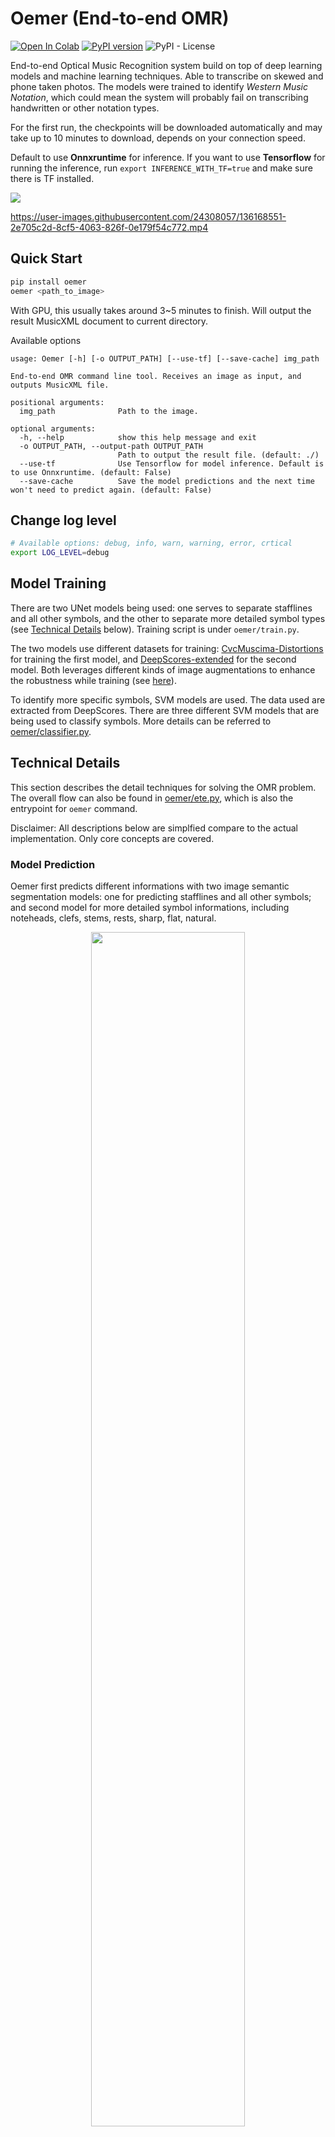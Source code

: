# Oemer (End-to-end OMR)

[![Open In Colab](https://colab.research.google.com/assets/colab-badge.svg)](https://colab.research.google.com/github/BreezeWhite/oemer/blob/main/colab.ipynb)
[![PyPI version](https://badge.fury.io/py/oemer.svg)](https://badge.fury.io/py/oemer)
![PyPI - License](https://img.shields.io/pypi/l/oemer)

End-to-end Optical Music Recognition system build on top of deep learning models and machine learning techniques.
Able to transcribe on skewed and phone taken photos. The models were trained to identify *Western Music Notation*, which could mean the system
will probably fail on transcribing handwritten or other notation types.

For the first run, the checkpoints will be downloaded automatically and may take up to 10 minutes to download, depends on your connection speed.

Default to use **Onnxruntime** for inference. If you want to use **Tensorflow** for running the inference,
run `export INFERENCE_WITH_TF=true` and make sure there is TF installed.

![](figures/tabi_mix.jpg)

https://user-images.githubusercontent.com/24308057/136168551-2e705c2d-8cf5-4063-826f-0e179f54c772.mp4


## Quick Start
``` bash
pip install oemer
oemer <path_to_image>
```
With GPU, this usually takes around 3~5 minutes to finish. Will output the result MusicXML document to current directory.

Available options
```
usage: Oemer [-h] [-o OUTPUT_PATH] [--use-tf] [--save-cache] img_path

End-to-end OMR command line tool. Receives an image as input, and outputs MusicXML file.

positional arguments:
  img_path              Path to the image.

optional arguments:
  -h, --help            show this help message and exit
  -o OUTPUT_PATH, --output-path OUTPUT_PATH
                        Path to output the result file. (default: ./)
  --use-tf              Use Tensorflow for model inference. Default is to use Onnxruntime. (default: False)
  --save-cache          Save the model predictions and the next time won't need to predict again. (default: False)
```

## Change log level
``` bash
# Available options: debug, info, warn, warning, error, crtical
export LOG_LEVEL=debug
```

## Model Training

There are two UNet models being used: one serves to separate stafflines and all other symbols, and the other to separate more detailed symbol types (see [Technical Details](#technical-details) below). Training script is under `oemer/train.py`.

The two models use different datasets for training: [CvcMuscima-Distortions](http://www.cvc.uab.es/cvcmuscima/index_database.html) for training the first model, and [DeepScores-extended](https://tuggeluk.github.io/downloads/) for the second model. Both leverages different kinds of image augmentations to enhance the robustness while training (see [here](https://github.com/BreezeWhite/oemer/blob/main/oemer/train.py#L50-L108)).

To identify more specific symbols, SVM models are used. The data used are extracted from DeepScores. There are three different SVM models that are being used to classify symbols. More details can be referred to [oemer/classifier.py](https://github.com/BreezeWhite/oemer/blob/main/oemer/classifier.py).


## Technical Details

This section describes the detail techniques for solving the OMR problem. The overall flow can also be found in [oemer/ete.py](https://github.com/meteo-team/oemer/blob/main/oemer/ete.py), which is also the entrypoint for `oemer` command.

Disclaimer: All descriptions below are simplfied compare to the actual implementation. Only core concepts are covered.

### Model Prediction
Oemer first predicts different informations with two image semantic segmentation models: one for
predicting stafflines and all other symbols; and second model for more detailed symbol informations,
including noteheads, clefs, stems, rests, sharp, flat, natural.


<p align='center'>
    <img width="70%" src="figures/tabi_model1.jpg">
    <p align='center'>Model one for predicting stafflines (red) and all other symbols (blue).</p>
</p>
<p align='center'>
    <img width="70%" src="figures/tabi_model2.jpg">
    <p align='center'>Model two for predicting noteheads (green), clefs/sharp/flat/natural (pink), and stems/rests (blue).</p>
</p>

### Dewarping

Before proceed to recognizing the symbols, one may need to deskew the photo first since 
the later process assumes the stafflines are all horizontally aligned and the position 
of noteheads, rests and all other things are all depends on this assumption.

For the dewarping, there can be summarized to six steps as shown in the below figure.

<p align='center'>
    <img width="100%" src="figures/dewarp_steps.png">
    <p align='center'>Steps to dewarp the curved image.</p>
</p>


The dewarping map will be apply to all the predicted informations by the two models.

### Staffline Extraction

After dewarping, stafflines will be parsed. This step plays the most important role,
as this is the foundation to all the later steps. Ths most important information is 
`unit_size`, which is the interval between stafflines. It's obvious that all the sizes,
distance-related information in a music score all relate to the interval, or gap, of stafflines.

The stafflines are processed part-by-part horizontally, as shown below:

<p align='center'>
    <img width="50%" src="figures/staffs.jpg">
</p>

For each part, the algorithm finds the lines by accumulating positive pixels by rows.
After summarizing the counts for each row, we get the following statistics:

<p align='center'>
    <img width="50%" src="figures/staffline_peaks.png">
</p>

The algorithm then picks all the peaks and applies additional rules to filter out false positive peaks.
The final picked true positive peaks (stafflines) are marked with red dots.

Another important information is **tracks** and **groups**. For a conventional piano score, there are
two tracks, for left and right hand, respectively, and forms a group. For this information,
the algorithm *foresees* the symbols predictions and parse the barlines to infer possible
track numbers.

After extraction, the informations are stored into list of `Staff` instances. Example 
`Staff` instance representation is as follow:

``` bash
# Example instance of oemer.staffline_extraction.Staff
Staff(
    Lines: 5  # Contains 5 stafflines.
    Center: 1835.3095048449181  # Y-center of this block of staff.
    Upper bound: 1806  # Upper bound of this block of staff (originated from left-top corner).
    Lower bound: 1865  # Lower bound of this block of staff (originated from left-top corner).
    Unit size: 14.282656749749265  # Average interval of stafflines.
    Track: 1  # For two-handed piano score, there are two tracks.
    Group: 3  # For two-handed piano score, two tracks are grouped into one.
    Is interpolation: False  # Is this block of staff information interpolated.
    Slope: -0.0005315575840202954  # Estimated slope
)
```

### Notehead Extraction

The next step is to extract noteheads, which is the second important information to be parsed.

Steps to extract noteheads are breifly illustrated in the following figure:

<p align='center'>
    <img width="100%" src="figures/notehead.png">
</p>


One of the output channel of the second model predicts the noteheads map, as can be seen in the
top-middle image. The algorithm then pre-process it with morphing to refine the information.
Worth noticing here is that we force the model to predict 'hollow' notes to be solid noteheads,
which thus the information won't be eliminated by the morphing.

Next, the algorithm detects the bounding boxes of each noteheads. Since the noteheads could
overlap with each other, the initial detection could thus contain more than one noteheads. 
To deal with such situation, the algorithm integrate the information `unit_size` to approximate
how many noteheads are actually there, in both horizontal and vertical direction. The result
is shown in the bottom-left figure.

As we force the model to predict both half and whole notes to be solid noteheads, we need to
setup rules to decide whether they are actually half or whole notes. This could be done by
simply compare the region coverage rate between the prediction and the original image.
The result is shown in the bottom-middle figure.

Finally, the last thing to be parsed is the position of noteheads on stafflines. The origin
starts from the bottom line space with (D4 for treble clef, and F3 for bass clef) index 0.
There could be negative numbers as well. In this step, noteheads are also being assigned with
track and group number, indicating which stave they belong to. The bottom-right figure shows
the result.


``` bash
# Example instance of oemer.notehead_extraction.NoteHead
Notehead 12 (  # The number refers to note ID
    Points: 123  # Number of pixels for this notehead.
    Bounding box: [649 402 669 419]
    Stem up: None  # Direction of the stem, will be infered in later steps.
    Track: 1
    Group: 0
    Pitch: None  # Actual pitch in MIDI number, will be infered in later steps.
    Dot: False  # Whether there is dot for this note.
    Label: NoteType.HALF_OR_WHOLE  # Initial guess of the rhythm type.
    Staff line pos: 4  # Position on stafflines. Counting from D4 for treble clef.
    Is valid: True  # Flag for marking if the note is valid.
    Note group ID: None  # Note group ID this note belong to. Will be infered in later steps.
    Sharp/Flat/Natural: None  # Accidental type of this note. Will be infered in later steps.
)

```

### Note Group Extraction

This step groups individual noteheads into chords that should be played at the same time.

A quick snippet of the final result is shown below:

<p align='center'>
    <img width="80%" src="figures/note_group.png">
</p>

The first step is to group the noteheads according mainly to their distance vertically, and then
the overlapping and a small-allowed distance horizontally.

After the initial grouping, the next is to parse the stem direction and further use this
information to refine the grouping results. Since there could be noteheads that are vertically
very close, but have different directions of stems. This indicates that there are two
different melody lines happening at the same time. This is specifically being considered
in `oemer` and taken care of over all the system.

``` bash
# Example instance of oemer.note_group_extraction.NoteGroup
Note Group No. 0 / Group: 0 / Track: 0 :(
    Note count: 1
    Stem up: True
    Has stem: True
)
```

### Symbol Extraction

After noteheads being extracted, there remains other important musical annotations need
to be parsed, such as keys, accidentals, clefs, and rests.
As mentioned before, the second model predicts different pairs of symbols in the same channel
for the ease of training. Additional separation of the information is thus required.

#### Clefs & SFN
For the clefs/sfn (short for sharp, flat, natural) pair, the initial intention for grouping
them together, is that it's easier to distinguish the difference through their size and
the region coverage rate (tp_pixels / bounding_box_size). This is exactly what the
algorithm being implemented to recognize them. After the clef/sfn classification,
Further recognition leverages SVM models to classify them into the correct symbol
types (e.g. gclef, sharp, flat).

<p align='center'>
    <img width="80%" src="figures/clefs_sfns.png">
</p>

``` bash
# Example instance of oemer.symbol_extraction.Clef
Clef: F_CLEF / Track: 1 / Group: 1

# Example instance of oemer.symbol_extraction.Sfn
SFN: NATURAL / Note ID: 186 / Is key: False / Track: 0 / Group: 0
```

#### Barlines

Extracts barlines using both models' output. The algorithm first uses the second model's prediction,
the channel contains rests and 'stems' (which should be 'straight lines' actually). Since the
previous step while extracting note groups has already used the 'stem' information, so the rest
part of unused 'stems' should be barlines. However, due to some bugs of the training dataset,
the model always predicts barlines, that should be longer than stems, into the same length of
stems. It is thus the algorithm needs the first model's output to extract the 'actual' barlines
with real lengths. By overlapping the two different information, the algorithm can easily filter out
most of non-barline objects in the prediction map. Further extraction applies additional rules to
estimate barlines. The result can be seen as follow:

<p align='center'>
    <img width="80%" src="figures/barlines.png">
</p>

And the representation of a barline instance:
``` bash
# Example instance of oemer.symbol_extraction.Barline
Barline / Group: 3
```

There is no track information of barline since one barline is supposed to 
occupy multiple tracks.

#### Rests

Having used all the 'stems' information in the output channel during the last few
steps, the rest symbols should be 'rests'. List of rules are also applied to
filter the symbols. The recognition of the rest types are done by using trained SVM model.
As a result, above process outputs the following result:

<p align='center'>
    <img width="80%" src="figures/rests.png">
</p>

Representation of the rest instance:
``` bash
# Example instance of oemer.symbol_extraction.Rest
Rest: EIGHTH / Has dot: None / Track: 1 / Group: 1
```


### Rhythm Extraction

This is probably the most time consuming part except for the model inference.
There are two things that effect the rhythm: dot and beams/flags. The later two (beams, flags)
are considered the same thing in the extraction. In this step, model one's prediction
is used, including both channels (stafflines, symbols). This process updates attributes
in-place.

The algorithm first parse the information of dot for each note. The symbols map is first
subtracted by other prediction maps (e.g. stems, noteheads, clefs, etc.), and then use
the remaining part for scanning the dots. Since the region of a dot is small, the algorithm
morphs the map first. After amplifying the dot information, the algorithm scans a small region
nearby every detected noteheads, calculate the ratio of positive samples to the region, and
determine whether there is a dot by a given certain threshold.

<p align='center'>
    <img width="80%" src="figures/dots.png">
</p>

Here comes the most difficult and critical part amongst all steps, since rhythm hugely
influence the listening experience.
Few steps are included to extract beams/flags:
- Initial parsing
- Check overlapping with noteheads and stems
- Correlate beams/flags to note groups
- Assign rhythm types to note groups and **update the note grouping** when neccessary.

Brief summary of these steps are illustrated as below:

<p align='center'>
    <img width="80%" src="figures/rhythm.png">
</p>

The first step is, as mentioned before, to distill beams/flags from all the symbols predicted
by model one. By subtracting with the second model's output, and apply some simple filtering rules,
we get the top-left figure.

Next, the algorithm picks the regions that overlap with known noteheads and stems. We also
get an initial relation between note groups and beams/flags. Both information are kept for
later usage. As a result, the algorithm generates the top-right figure.

The third step is to refine the relation between note groups and beams. Since 
there could be stem of one note group that doesn't overlap with the beam above/below it, and
thus not being included in the same bounding box.  Here, bounding box includes both note group and
beams/flags. This can be adjusted by further scans the region under the bounding box, check
if there contains unknown note groups, and update the relation. Figure is shown in bottom-left.

Finally, the algorithm has all neccessary information to conclude the rhythm types for
each note group now. The algorithm scans a small region for counting how many beams/flags there are.
The region is bounded by the center of the x-axis of the note group, with extention to both left and
right side; the y-axis by the bounding box and the boundary of the note in the note group that
closest to the beams (depending on the direction of the stem). Figure on the bottom-right shows
the region of bounding boxes (green), the scanning range (blue), and the final number of beams/flags
detected by the algorithm. Numeber of rules are also applied to refine the counting result.

In the last step, there is another important mission is to **update the note grouping**, which
means further check the legitmacy of each note group, and separate them into upper and lower
part if neccessary. Since `oemer` takes multi-melody line into consideration, it is not
possible until we collect all the fundamental information to finally determine there is indeed multiple
melody lines in the note group. That is why in the last step here, the algorithm
checks the grouping again.

### Build MusicXML

The process of building MusicXML document follows the **event-based** (objective used in `oemer`
is 'action') mechanism, which essentially means there are different event types, and each
has their own attributes and differently behaviors when being triggered.
The process goes to construct a sequence of events first, and trigger them one-by-one later.
This eventually yields a series of XML strings. A global context is shared across each events,
which plays a key role for holding the music context while decoding.

A brief summary of steps are listed:

1. Sort symbols first by groups, then x-axis position.
2. Initialize the first measure with clef and key information.
3. Determine the alignment between notes/rests in different tracks.
4. Adjust the rhythm of notes/rests or adding rests to make sure the aligned symbols are at the same beat position.
5. Decode the sequence and generate the MusicXML document.

#### Sort

Sort all the instances previously generated by their groups and x-axis, then cluster them into measures.
It's obvious this step is to mitigate how human interpret a music sheet. The status of accidentals are
reset for each measure, rhythm types, chord prgression, etc.


#### Initialize

The initial state of clef type for each track and the key type.
This step includes an important algorithm: key finding. The algorithm can be split down into few steps:

1. Decide if the current measure contains key.

    Check the first few occurance of symbols that are instance of `Sfn`. If there isn't any, return key
    type of C-major.
    If yes, then go to the next step.

2. Define the scan range.

    If the current measure is at the beginning of that row (track), then the first *track_nums* of symbols
    types should be `Clef`, then comes the key.
    Then the end of the scanning, since there are at most 6 sharps/flats of the key (ignoring some special
    cases that the key changes after the double barlines, which may contain naturals), this offset plus
    4 as the tolerance are added to the beginning index.

3. Count occurance

    Count number of occurance of predicted `Sfn` types. Store this information for later process.

4. Check the validity

    Checks if all tracks have the same label (i.e. all flats, all sharps).
    If not, count the most occurance of `Sfn` types. Use this as the label type (i.e. sharp or flat).
    There are more advanced rules being applied in this process. Please check the source code for
    the details.

5. Return key type

    Count the occurance of `Sfn` instances, use the sharp/flat information, and combine the two
    to determine the final key type.


#### Symbol Alignment

Determine the alignment between different parts of notes. Notes being classfied to the same position are considered in the same beat. In other words, notes within the same beat should have the same accumulated beats beforehand across parts. We thus can further use this assumption to adjust the rhythm type of the previous notes.


#### Beat Adjustment

Below shows a graph of alignment results. The number means the minimum detected beat length of the track in that beat position. The commented numbers after each row (beat position) are accumulated length difference.

``` python
# Min durations of each position of the measure

#  Tracks   Accum. Diff.
#  T1  T2
[[ 8., 24.],  # 16
 [ 8.,  0.],  # 8
 [ 8.,  0.],  # 0
 [ 0., 24.],  # 24 <- need to insert an eighth rest to balance the rhythm
 [ 8.,  0.],  # 16                    ↑
 [ 8.,  0.],  # 8                     │ find that
 [ 4.,  4.]]  # 0  <- checkpoint No.2 ┘
```

Checkpoints occur at the row which both have number (meaning both tracks have notes). In the given example, the checkpoints will occur at row 1 and 7. Also, there be a 'mark' to indicate the rhythm in that beat position should be adjusted. The mark will point to where both tracks have number, or the next row after the accumulated difference becomes zero. In above case, the mark will point to row 1, then row 4, then row 7.

At the checkpoint (both have notes), the accumulated difference should be zero. This can be inferred easily from our assumption described in the first paragraph. If the difference is not zero, then the makred position by the 'mark' should adjust their rhythm type or adding rests to make sure the difference go down to zero. Therefore, according to the rule, the total beats in a measure will only increase, since the accumulated difference is always positive number and thus we can only 'add' beat to balance the system.


#### Decode
